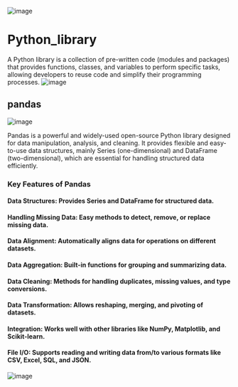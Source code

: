 ![image](https://github.com/user-attachments/assets/c181968d-dca0-4010-94a0-ec032eb82196)



# Python_library
A Python library is a collection of pre-written code (modules and packages) that provides functions, classes, and variables to perform specific tasks, allowing developers to reuse code and simplify their programming processes.
![image](https://github.com/user-attachments/assets/9cff51c4-f1b2-4f40-8d07-32b4a9d9d877)
## pandas 
![image](https://github.com/user-attachments/assets/177ae61f-d113-4dc0-be72-5b423efa8070)

Pandas is a powerful and widely-used open-source Python library designed for data manipulation, analysis, and cleaning.
It provides flexible and easy-to-use data structures, mainly Series (one-dimensional) and DataFrame (two-dimensional),
which are essential for handling structured data efficiently.

### Key Features of Pandas
#### Data Structures: Provides Series and DataFrame for structured data.
#### Handling Missing Data: Easy methods to detect, remove, or replace missing data.
#### Data Alignment: Automatically aligns data for operations on different datasets.
#### Data Aggregation: Built-in functions for grouping and summarizing data.
#### Data Cleaning: Methods for handling duplicates, missing values, and type conversions.
#### Data Transformation: Allows reshaping, merging, and pivoting of datasets.
#### Integration: Works well with other libraries like NumPy, Matplotlib, and Scikit-learn.
#### File I/O: Supports reading and writing data from/to various formats like CSV, Excel, SQL, and JSON.












![image](https://github.com/user-attachments/assets/d76d60f3-e8ff-4569-9f0b-4a1a32048cd5)
